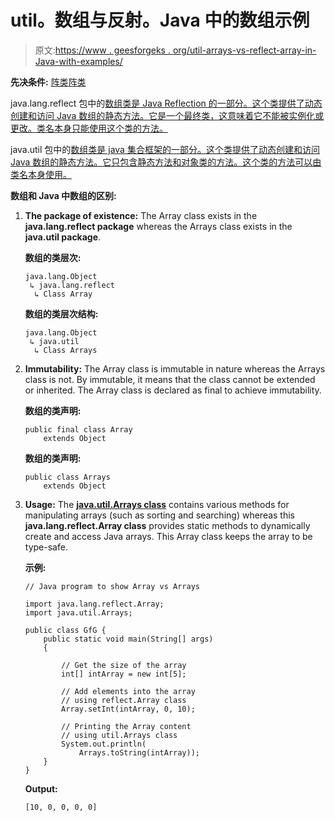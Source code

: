 # util。数组与反射。Java 中的数组示例

> 原文:[https://www . geesforgeks . org/util-arrays-vs-reflect-array-in-Java-with-examples/](https://www.geeksforgeeks.org/util-arrays-vs-reflect-array-in-java-with-examples/)

**先决条件:** [阵类](https://www.geeksforgeeks.org/reflection-array-class-in-java/)[阵类](https://www.geeksforgeeks.org/array-class-in-java/)

java.lang.reflect 包中的[数组类是 Java Reflection 的一部分。这个类提供了动态创建和访问 Java 数组的静态方法。它是一个最终类，这意味着它不能被实例化或更改。类名本身只能使用这个类的方法。](https://www.geeksforgeeks.org/reflection-array-class-in-java/)

java.util 包中的[数组类是 java 集合框架的一部分。这个类提供了动态创建和访问 Java 数组的静态方法。它只包含静态方法和对象类的方法。这个类的方法可以由类名本身使用。](https://www.geeksforgeeks.org/array-class-in-java/)

**数组和 Java 中数组的区别:**

1.  **The package of existence:**
    The Array class exists in the **java.lang.reflect package** whereas the Arrays class exists in the **java.util package**.

    **数组的类层次:**

    ```
    java.lang.Object
     ↳ java.lang.reflect
      ↳ Class Array

    ```

    **数组的类层次结构:**

    ```
    java.lang.Object
     ↳ java.util
      ↳ Class Arrays

    ```

2.  **Immutability:**
    The Array class is immutable in nature whereas the Arrays class is not. By immutable, it means that the class cannot be extended or inherited. The Array class is declared as final to achieve immutability.

    **数组的类声明:**

    ```
    public final class Array
        extends Object

    ```

    **数组的类声明:**

    ```
    public class Arrays
        extends Object

    ```

3.  **Usage:**
    The **[java.util.Arrays class](https://www.geeksforgeeks.org/array-class-in-java/)** contains various methods for manipulating arrays (such as sorting and searching) whereas this **java.lang.reflect.Array class** provides static methods to dynamically create and access Java arrays. This Array class keeps the array to be type-safe.

    **示例:**

    ```
    // Java program to show Array vs Arrays

    import java.lang.reflect.Array;
    import java.util.Arrays;

    public class GfG {
        public static void main(String[] args)
        {

            // Get the size of the array
            int[] intArray = new int[5];

            // Add elements into the array
            // using reflect.Array class
            Array.setInt(intArray, 0, 10);

            // Printing the Array content
            // using util.Arrays class
            System.out.println(
                Arrays.toString(intArray));
        }
    }
    ```

    **Output:**

    ```
    [10, 0, 0, 0, 0]

    ```